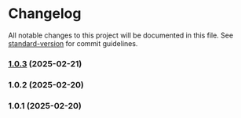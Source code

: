 # Changelog

All notable changes to this project will be documented in this file. See [standard-version](https://github.com/conventional-changelog/standard-version) for commit guidelines.

### [1.0.3](https://github.com/qianniuspace/mcp-security-audit/compare/v1.0.1...v1.0.3) (2025-02-21)

### 1.0.2 (2025-02-20)

### 1.0.1 (2025-02-20)
